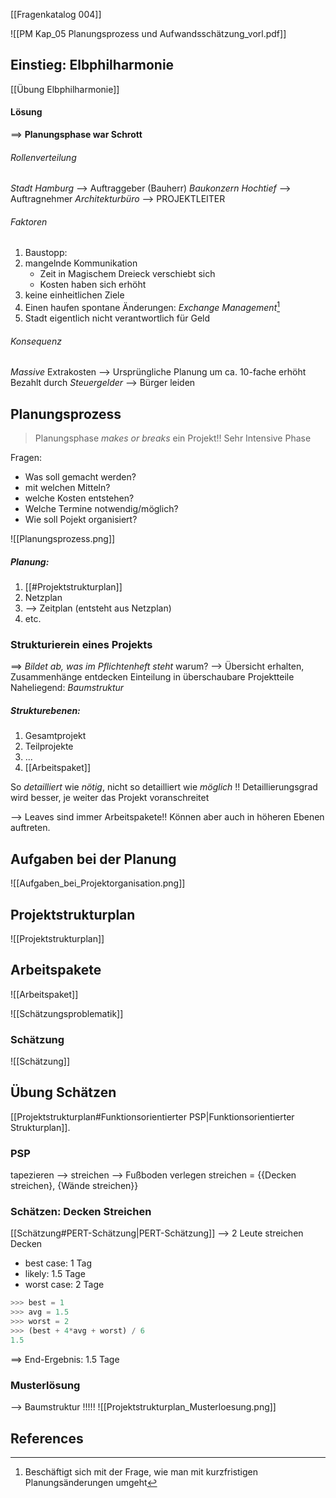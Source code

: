 [[Fragenkatalog 004]]

![[PM Kap_05 Planungsprozess und Aufwandsschätzung_vorl.pdf]]
## Einstieg: Elbphilharmonie
[[Übung Elbphilharmonie]]
#### Lösung
==> **Planungsphase war Schrott**
###### Rollenverteilung
_Stadt Hamburg_ --> Auftraggeber (Bauherr)
_Baukonzern Hochtief_ --> Auftragnehmer
_Architekturbüro_ --> PROJEKTLEITER

###### Faktoren
1) Baustopp:
2) mangelnde Kommunikation
	- Zeit in Magischem Dreieck verschiebt sich
	- Kosten haben sich erhöht
3) keine einheitlichen Ziele
4) Einen haufen spontane Änderungen: _Exchange Management_[^1]
5) Stadt eigentlich nicht verantwortlich für Geld

###### Konsequenz
_Massive_ Extrakosten
	--> Ursprüngliche Planung um ca. 10-fache erhöht
Bezahlt durch _Steuergelder_
	--> Bürger leiden


## Planungsprozess
> Planungsphase _makes or breaks_ ein Projekt!!
> Sehr Intensive Phase


Fragen:
- Was soll gemacht werden?
- mit welchen Mitteln?
- welche Kosten entstehen? 
- Welche Termine notwendig/möglich?
- Wie soll Pojekt organisiert?

![[Planungsprozess.png]]

##### Planung:
1) [[#Projektstrukturplan]]
2) Netzplan
3) --> Zeitplan (entsteht aus Netzplan)
4) etc.


### Strukturierein eines Projekts
==> *Bildet ab, was im Pflichtenheft steht*
warum? 
	--> Übersicht erhalten, Zusammenhänge entdecken
	Einteilung in überschaubare Projektteile
Naheliegend: _Baumstruktur_
##### Strukturebenen:
1) Gesamtprojekt
2) Teilprojekte
3) ...
4) [[Arbeitspaket]]

So _detailliert_ wie _nötig_, nicht so detailliert wie _möglich_ !!
	Detaillierungsgrad wird besser, je weiter das Projekt voranschreitet

--> Leaves sind immer Arbeitspakete!! Können aber auch in höheren Ebenen auftreten.


## Aufgaben bei der Planung
![[Aufgaben_bei_Projektorganisation.png]]
## Projektstrukturplan
![[Projektstrukturplan]]

## Arbeitspakete
![[Arbeitspaket]]


![[Schätzungsproblematik]]

### Schätzung
![[Schätzung]]

## Übung Schätzen
[[Projektstrukturplan#Funktionsorientierter PSP|Funktionsorientierter Strukturplan]].
### PSP
tapezieren --> streichen --> Fußboden verlegen
streichen = {{Decken streichen}, {Wände streichen}}

### Schätzen: Decken Streichen
[[Schätzung#PERT-Schätzung|PERT-Schätzung]]
--> 2 Leute streichen Decken
- best case: 1 Tag
- likely: 1.5 Tage
- worst case: 2 Tage
```python
>>> best = 1
>>> avg = 1.5
>>> worst = 2
>>> (best + 4*avg + worst) / 6
1.5
```
==> End-Ergebnis: 1.5 Tage

### Musterlösung
--> Baumstruktur !!!!!
![[Projektstrukturplan_Musterloesung.png]]


## References
[^1]: Beschäftigt sich mit der Frage, wie man mit kurzfristigen Planungsänderungen umgeht